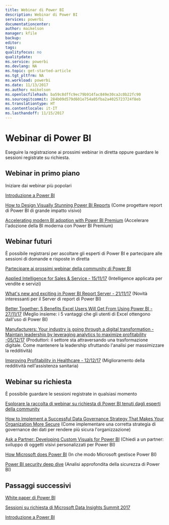 ```yaml
---
title: Webinar di Power BI
description: Webinar di Power BI
services: powerbi
documentationcenter: 
author: maikelson
manager: kfile
backup: 
editor: 
tags: 
qualityfocus: no
qualitydate: 
ms.service: powerbi
ms.devlang: NA
ms.topic: get-started-article
ms.tgt_pltfrm: NA
ms.workload: powerbi
ms.date: 11/13/2017
ms.author: maikelson
ms.openlocfilehash: ba59c8dffc9ec79b914fac849e30ca2c0b22fc90
ms.sourcegitcommit: 284b09d579d601e754a05fba2a4025723724f8eb
ms.translationtype: HT
ms.contentlocale: it-IT
ms.lasthandoff: 11/15/2017
---
```

# <a name="power-bi-webinars"></a>Webinar di Power BI

Eseguire la registrazione ai prossimi webinar in diretta oppure guardare le sessioni registrate su richiesta.

## <a name="featured-webinars"></a>Webinar in primo piano

Iniziare dai webinar più popolari

[Introduzione a Power BI](https://info.microsoft.com/getting-started-with-power-bi-ondemand.html?Is=Website)

[How to Design Visually Stunning Power BI Reports](https://community.powerbi.com/t5/Webinars-and-Video-Gallery/5-3-17-Webinar-How-to-Design-Visually-Stunning-Power-BI-Reports/m-p/168204?Is=Website) (Come progettare report di Power BI di grande impatto visivo)

[Accelerating modern BI adoption with Power BI Premium](https://info.microsoft.com/powerbi-premium-webinar-ondemand.html?Is=Website) (Accelerare l'adozione della BI moderna con Power BI Premium)


## <a name="upcoming-webinars"></a>Webinar futuri

È possibile registrarsi per ascoltare gli esperti di Power BI e partecipare alle sessioni di domande e risposte in diretta

[Partecipare ai prossimi webinar della community di Power BI](https://community.powerbi.com/t5/Webinars-and-Video-Gallery/bd-p/VideoTipsTricks?filter=webinars&featured=yes&Is=Website)

[Applied Intelligence for Sales & Service - 15/11/17](https://info.microsoft.com/applied-intelligence-for-sales-service.html?Is=Website) (Intelligence applicata per vendite e servizi)

[What's new and exciting in Power BI Report Server - 21/11/17](https://info.microsoft.com/whats-new-powerbi-report-server.html?Is=Website) (Novità interessanti per il Server di report di Power BI)

[Better Together: 5 Benefits Excel Users Will Get From Using Power BI - 27/11/17](https://info.microsoft.com/excel-powerbi-better-together.html?Is=Website) (Meglio insieme: i 5 vantaggi che gli utenti di Excel ottengono dall'uso di Power BI)

[Manufacturers: Your industry is going through a digital transformation - Maintain leadership by leveraging analytics to maximize profitability -05/12/17](https://info.microsoft.com/digital-transformation-in-manufacturing.html?Is=Website) (Produttori: il settore sta attraversando una trasformazione digitale. Come mantenere la leadership sfruttando l'analisi per massimizzare la redditività)

[Improving Profitability in Healthcare - 12/12/17](https://info.microsoft.com/improving-profitability-in-healthcare.html?Is=Website) (Miglioramento della redditività nell'assistenza sanitaria)

## <a name="on-demand-webinars"></a>Webinar su richiesta

È possibile guardare le sessioni registrate in qualsiasi momento

[Esplorare la raccolta di webinar su richiesta di Power BI tenuti dagli esperti della community](https://community.powerbi.com/t5/Webinars-and-Video-Gallery/bd-p/VideoTipsTricks?filter=webinars&featured=yes&Is=Website)

[How to Implement a Successful Data Governance Strategy That Makes Your Organization More Secure](https://info.microsoft.com/powerbi-data-governance-strategy-ondemand.html?Is=Website) (Come implementare una corretta strategia di governance dei dati per rendere più sicura l'organizzazione)

[Ask a Partner: Developing Custom Visuals for Power BI](https://community.powerbi.com/t5/Webinars-and-Video-Gallery/Ask-a-Partner-Developing-Custom-Visuals-for-Power-BI/m-p/150368?Is=Website) (Chiedi a un partner: sviluppo di oggetti visivi personalizzati per Power BI)

[How Microsoft does Power BI](https://info.microsoft.com/US-PowerBI-WBNR-FY17-11Nov-29-BIATMIcrosoft274828_01Registration-ForminBody.html?Is=Website) (In che modo Microsoft gestisce Power BI)

[Power BI security deep dive](https://community.powerbi.com/t5/Webinars-and-Video-Gallery/5-23-2017-Power-BI-security-deep-dive-by-Kasper-de-Jonge/m-p/161476?Is=Website) (Analisi approfondita della sicurezza di Power BI)

## <a name="next-steps"></a>Passaggi successivi

[White paper di Power BI](whitepapers.md)

[Sessioni su richiesta di Microsoft Data Insights Summit 2017](https://community.powerbi.com/t5/Data-Insights-Summit-2017-On/bd-p/DataInsightsSummit2017OnDemand?Is=Website)

[Introduzione a Power BI](service-get-started.md)